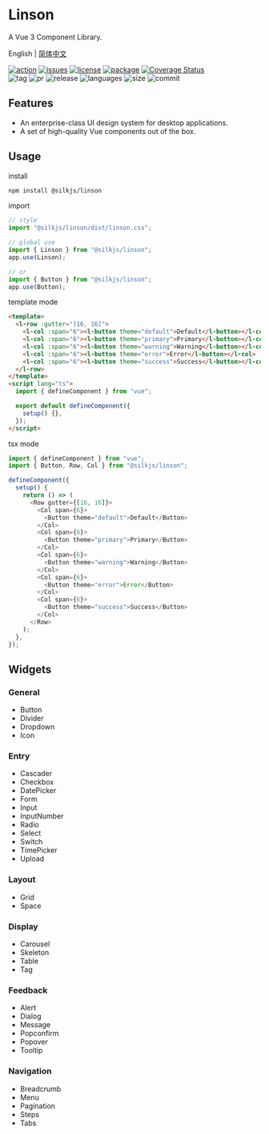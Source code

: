 # Linson

A Vue 3 Component Library.

English | [简体中文](./README.zh-CN.md)

<div>
    <p>
      <a href="https://github.com/silkjs/linson/actions"><img src="https://img.shields.io/github/workflow/status/silkjs/linson/main" alt="action"></a>
      <a href="https://github.com/silkjs/linson/issues"><img src="https://img.shields.io/github/issues-raw/silkjs/linson" alt="issues"></a>
      <a href="https://github.com/silkjs/linson/blob/main/LICENSE"><img src="https://img.shields.io/github/license/silkjs/linson" alt="license"></a>
      <a href="https://www.npmjs.com/package/@silkjs/linson"><img src="https://img.shields.io/npm/v/@silkjs/linson" alt="package"></a>
      <a href="https://codecov.io/gh/silkjs/linson"><img src="https://img.shields.io/codecov/c/github/silkjs/linson" alt="Coverage Status" /></a>
      <br>
      <img src="https://img.shields.io/github/tag/silkjs/linson" alt="tag">
      <img src="https://img.shields.io/github/issues-pr/silkjs/linson" alt="pr">
      <img src="https://img.shields.io/github/release/silkjs/linson" alt="release">
      <img src="https://img.shields.io/github/languages/top/silkjs/linson" alt="languages">
      <img src="https://img.shields.io/github/languages/code-size/silkjs/linson" alt="size">
      <img src="https://img.shields.io/github/last-commit/silkjs/linson" alt="commit">
    </p>
</div>

## Features

- An enterprise-class UI design system for desktop applications.
- A set of high-quality Vue components out of the box.

## Usage

install

```bash
npm install @silkjs/linson
```

import

```typescript
// style
import "@silkjs/linson/dist/linson.css";

// global use
import { Linson } from "@silkjs/linson";
app.use(Linson);

// or
import { Button } from "@silkjs/linson";
app.use(Button);
```

template mode

```html
<template>
  <l-row :gutter="[16, 16]">
    <l-col :span="6"><l-button theme="default">Default</l-button></l-col>
    <l-col :span="6"><l-button theme="primary">Primary</l-button></l-col>
    <l-col :span="6"><l-button theme="warning">Warning</l-button></l-col>
    <l-col :span="6"><l-button theme="error">Error</l-button></l-col>
    <l-col :span="6"><l-button theme="success">Success</l-button></l-col>
  </l-row>
</template>
<script lang="ts">
  import { defineComponent } from "vue";

  export default defineComponent({
    setup() {},
  });
</script>
```

tsx mode

```typescript
import { defineComponent } from "vue";
import { Button, Row, Col } from "@silkjs/linson";

defineComponent({
  setup() {
    return () => (
      <Row gutter={[16, 16]}>
        <Col span={6}>
          <Button theme="default">Default</Button>
        </Col>
        <Col span={6}>
          <Button theme="primary">Primary</Button>
        </Col>
        <Col span={6}>
          <Button theme="warning">Warning</Button>
        </Col>
        <Col span={6}>
          <Button theme="error">Error</Button>
        </Col>
        <Col span={6}>
          <Button theme="success">Success</Button>
        </Col>
      </Row>
    );
  },
});
```

## Widgets

### General

- Button
- Divider
- Dropdown
- Icon

### Entry

- Cascader
- Checkbox
- DatePicker
- Form
- Input
- InputNumber
- Radio
- Select
- Switch
- TimePicker
- Upload

### Layout

- Grid
- Space

### Display

- Carousel
- Skeleton
- Table
- Tag

### Feedback

- Alert
- Dialog
- Message
- Popconfirm
- Popover
- Tooltip

### Navigation

- Breadcrumb
- Menu
- Pagination
- Steps
- Tabs

